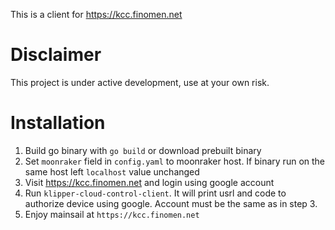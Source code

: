 This is a client for https://kcc.finomen.net

# Disclaimer
This project is under active development, use at your own risk.

# Installation
1. Build go binary with `go build` or download prebuilt binary
2. Set `moonraker` field in `config.yaml` to moonraker host. If binary run on the same host left `localhost` value unchanged
3. Visit https://kcc.finomen.net and login using google account
4. Run `klipper-cloud-control-client`. It will print usrl and code to authorize device using google. Account must be the same as in step 3.
5. Enjoy mainsail at `https://kcc.finomen.net`

